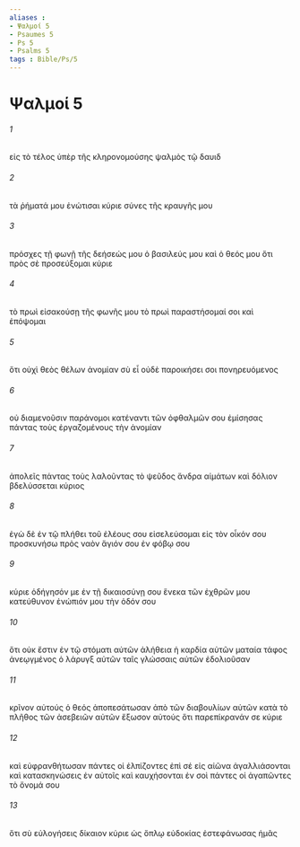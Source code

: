 ```yaml
---
aliases : 
- Ψαλμοί 5
- Psaumes 5
- Ps 5
- Psalms 5
tags : Bible/Ps/5
---
```


# Ψαλμοί 5

###### 1
εἰς τὸ τέλος ὑπὲρ τῆς κληρονομούσης ψαλμὸς τῷ δαυιδ
###### 2
τὰ ῥήματά μου ἐνώτισαι κύριε σύνες τῆς κραυγῆς μου
###### 3
πρόσχες τῇ φωνῇ τῆς δεήσεώς μου ὁ βασιλεύς μου καὶ ὁ θεός μου ὅτι πρὸς σὲ προσεύξομαι κύριε
###### 4
τὸ πρωὶ εἰσακούσῃ τῆς φωνῆς μου τὸ πρωὶ παραστήσομαί σοι καὶ ἐπόψομαι
###### 5
ὅτι οὐχὶ θεὸς θέλων ἀνομίαν σὺ εἶ οὐδὲ παροικήσει σοι πονηρευόμενος
###### 6
οὐ διαμενοῦσιν παράνομοι κατέναντι τῶν ὀφθαλμῶν σου ἐμίσησας πάντας τοὺς ἐργαζομένους τὴν ἀνομίαν
###### 7
ἀπολεῖς πάντας τοὺς λαλοῦντας τὸ ψεῦδος ἄνδρα αἱμάτων καὶ δόλιον βδελύσσεται κύριος
###### 8
ἐγὼ δὲ ἐν τῷ πλήθει τοῦ ἐλέους σου εἰσελεύσομαι εἰς τὸν οἶκόν σου προσκυνήσω πρὸς ναὸν ἅγιόν σου ἐν φόβῳ σου
###### 9
κύριε ὁδήγησόν με ἐν τῇ δικαιοσύνῃ σου ἕνεκα τῶν ἐχθρῶν μου κατεύθυνον ἐνώπιόν μου τὴν ὁδόν σου
###### 10
ὅτι οὐκ ἔστιν ἐν τῷ στόματι αὐτῶν ἀλήθεια ἡ καρδία αὐτῶν ματαία τάφος ἀνεῳγμένος ὁ λάρυγξ αὐτῶν ταῖς γλώσσαις αὐτῶν ἐδολιοῦσαν
###### 11
κρῖνον αὐτούς ὁ θεός ἀποπεσάτωσαν ἀπὸ τῶν διαβουλίων αὐτῶν κατὰ τὸ πλῆθος τῶν ἀσεβειῶν αὐτῶν ἔξωσον αὐτούς ὅτι παρεπίκρανάν σε κύριε
###### 12
καὶ εὐφρανθήτωσαν πάντες οἱ ἐλπίζοντες ἐπὶ σέ εἰς αἰῶνα ἀγαλλιάσονται καὶ κατασκηνώσεις ἐν αὐτοῖς καὶ καυχήσονται ἐν σοὶ πάντες οἱ ἀγαπῶντες τὸ ὄνομά σου
###### 13
ὅτι σὺ εὐλογήσεις δίκαιον κύριε ὡς ὅπλῳ εὐδοκίας ἐστεφάνωσας ἡμᾶς
